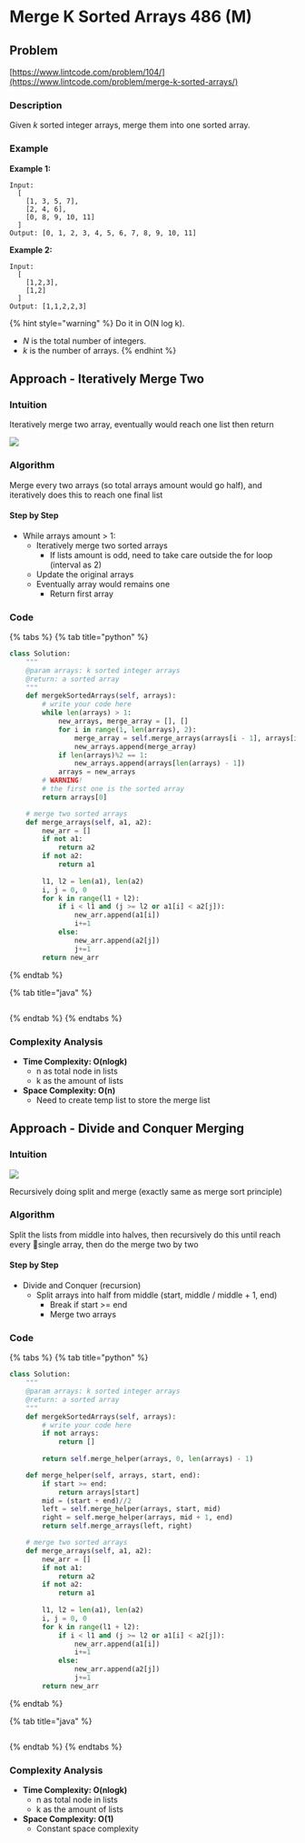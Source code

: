 # Merge K Sorted Arrays 486 \(M\)

## Problem

[https://www.lintcode.com/problem/104/](https://www.lintcode.com/problem/merge-k-sorted-arrays/)

### Description

Given _k_ sorted integer arrays, merge them into one sorted array.

### Example

**Example 1:**

```text
Input: 
  [
    [1, 3, 5, 7],
    [2, 4, 6],
    [0, 8, 9, 10, 11]
  ]
Output: [0, 1, 2, 3, 4, 5, 6, 7, 8, 9, 10, 11]
```

**Example 2:**

```text
Input:
  [
    [1,2,3],
    [1,2]
  ]
Output: [1,1,2,2,3]
```

{% hint style="warning" %}
Do it in O\(N log k\).

* _N_ is the total number of integers.
* _k_ is the number of arrays.
{% endhint %}

## Approach - Iteratively Merge Two

### Intuition

Iteratively merge two array, eventually would reach one list then return 

![](../../../.gitbook/assets/screen-shot-2021-04-04-at-10.27.24-pm.png)

### Algorithm

Merge every two arrays \(so total arrays amount would go half\), and iteratively does this to reach one final list

#### Step by Step

* While arrays amount &gt; 1:
  * Iteratively merge two sorted arrays
    * If lists amount is odd, need to take care outside the for loop \(interval as 2\)
  * Update the original arrays
  * Eventually array would remains one
    * Return first array

### Code

{% tabs %}
{% tab title="python" %}
```python
class Solution:
    """
    @param arrays: k sorted integer arrays
    @return: a sorted array
    """
    def mergekSortedArrays(self, arrays):
        # write your code here
        while len(arrays) > 1:
            new_arrays, merge_array = [], []
            for i in range(1, len(arrays), 2):
                merge_array = self.merge_arrays(arrays[i - 1], arrays[i])
                new_arrays.append(merge_array)
            if len(arrays)%2 == 1:
                new_arrays.append(arrays[len(arrays) - 1])
            arrays = new_arrays
        # WARNING!
        # the first one is the sorted array
        return arrays[0]

    # merge two sorted arrays
    def merge_arrays(self, a1, a2):
        new_arr = []
        if not a1:
            return a2
        if not a2:
            return a1
        
        l1, l2 = len(a1), len(a2)
        i, j = 0, 0
        for k in range(l1 + l2):
            if i < l1 and (j >= l2 or a1[i] < a2[j]):
                new_arr.append(a1[i])
                i+=1
            else:
                new_arr.append(a2[j])
                j+=1
        return new_arr
```
{% endtab %}

{% tab title="java" %}
```

```
{% endtab %}
{% endtabs %}

### Complexity Analysis

* **Time Complexity: O\(nlogk\)**
  * n as total node in lists
  * k as the amount of lists
* **Space Complexity: O\(n\)**
  * Need to create temp list to store the merge list

## Approach - Divide and Conquer Merging

### Intuition

![](../../../.gitbook/assets/screen-shot-2021-04-04-at-2.00.03-am.png)

Recursively doing split and merge \(exactly same as merge sort principle\)

### Algorithm

Split the lists from middle into halves, then recursively do this until reach every single array, then do the merge two by two 

#### Step by Step

* Divide and Conquer \(recursion\)
  * Split arrays into half from middle \(start, middle / middle + 1, end\)
    * Break if start &gt;= end
    * Merge two arrays

### Code

{% tabs %}
{% tab title="python" %}
```python
class Solution:
    """
    @param arrays: k sorted integer arrays
    @return: a sorted array
    """
    def mergekSortedArrays(self, arrays):
        # write your code here
        if not arrays:
            return []
        
        return self.merge_helper(arrays, 0, len(arrays) - 1)

    def merge_helper(self, arrays, start, end):
        if start >= end:
            return arrays[start]
        mid = (start + end)//2
        left = self.merge_helper(arrays, start, mid)
        right = self.merge_helper(arrays, mid + 1, end)
        return self.merge_arrays(left, right)

    # merge two sorted arrays
    def merge_arrays(self, a1, a2):
        new_arr = []
        if not a1:
            return a2
        if not a2:
            return a1
        
        l1, l2 = len(a1), len(a2)
        i, j = 0, 0
        for k in range(l1 + l2):
            if i < l1 and (j >= l2 or a1[i] < a2[j]):
                new_arr.append(a1[i])
                i+=1
            else:
                new_arr.append(a2[j])
                j+=1
        return new_arr
```
{% endtab %}

{% tab title="java" %}
```

```
{% endtab %}
{% endtabs %}

### Complexity Analysis

* **Time Complexity: O\(nlogk\)**
  * n as total node in lists
  * k as the amount of lists
* **Space Complexity: O\(1\)**
  * Constant space complexity

